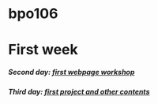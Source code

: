# bpo106

# First week
##### Second day: [first webpage workshop](https://github.com/greenfox-academy/bpo106/tree/master/week01/day02/first_webpage_workshop)
##### Third day: [first project and other contents](https://github.com/greenfox-academy/bpo106/tree/master/week01/day03)
